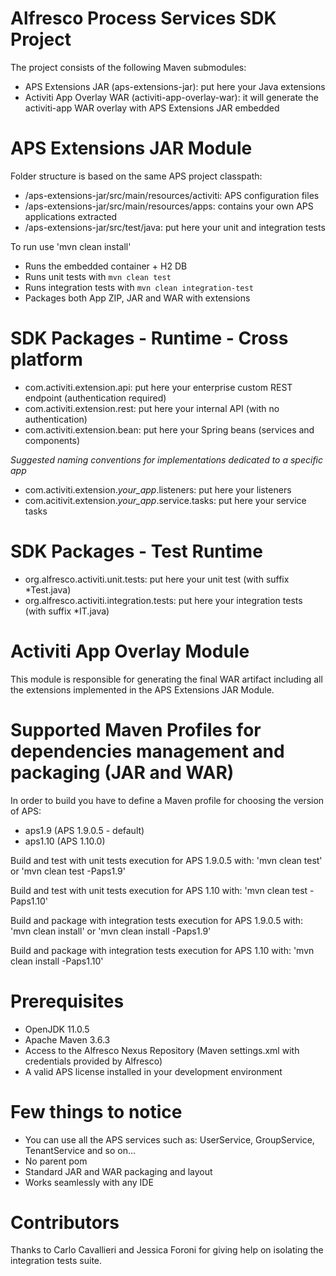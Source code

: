 # Alfresco Process Services SDK Project

The project consists of the following Maven submodules:

 * APS Extensions JAR (aps-extensions-jar): put here your Java extensions
 * Activiti App Overlay WAR (activiti-app-overlay-war): it will generate the activiti-app WAR overlay with APS Extensions JAR embedded

# APS Extensions JAR Module

Folder structure is based on the same APS project classpath:
 * /aps-extensions-jar/src/main/resources/activiti: APS configuration files
 * /aps-extensions-jar/src/main/resources/apps: contains your own APS applications extracted
 * /aps-extensions-jar/src/test/java: put here your unit and integration tests
 
To run use 'mvn clean install'

 * Runs the embedded container + H2 DB 
 * Runs unit tests with `mvn clean test`
 * Runs integration tests with `mvn clean integration-test`
 * Packages both App ZIP, JAR and WAR with extensions
 
# SDK Packages - Runtime - Cross platform
 * com.activiti.extension.api: put here your enterprise custom REST endpoint (authentication required)
 * com.activiti.extension.rest: put here your internal API (with no authentication)
 * com.activiti.extension.bean: put here your Spring beans (services and components)
 
*Suggested naming conventions for implementations dedicated to a specific app*

 * com.activiti.extension.*your_app*.listeners: put here your listeners
 * com.acitivit.extension.*your_app*.service.tasks: put here your service tasks

# SDK Packages - Test Runtime

 * org.alfresco.activiti.unit.tests: put here your unit test (with suffix *Test.java)
 * org.alfresco.activiti.integration.tests: put here your integration tests (with suffix *IT.java)

# Activiti App Overlay Module

This module is responsible for generating the final WAR artifact including all the extensions implemented in the APS Extensions JAR Module.

# Supported Maven Profiles for dependencies management and packaging (JAR and WAR)

In order to build you have to define a Maven profile for choosing the version of APS:
 * aps1.9  (APS 1.9.0.5 - default)
 * aps1.10 (APS 1.10.0)
 
Build and test with unit tests execution for APS 1.9.0.5 with:
'mvn clean test' or 'mvn clean test -Paps1.9'

Build and test with unit tests execution for APS 1.10 with:
'mvn clean test -Paps1.10'

Build and package with integration tests execution for APS 1.9.0.5 with:
'mvn clean install' or 'mvn clean install -Paps1.9'

Build and package with integration tests execution for APS 1.10 with:
'mvn clean install -Paps1.10'

# Prerequisites

 * OpenJDK 11.0.5
 * Apache Maven 3.6.3
 * Access to the Alfresco Nexus Repository (Maven settings.xml with credentials provided by Alfresco)
 * A valid APS license installed in your development environment

# Few things to notice

 * You can use all the APS services such as: UserService, GroupService, TenantService and so on...
 * No parent pom
 * Standard JAR and WAR packaging and layout
 * Works seamlessly with any IDE

# Contributors
Thanks to Carlo Cavallieri and Jessica Foroni for giving help on isolating the integration tests suite. 
